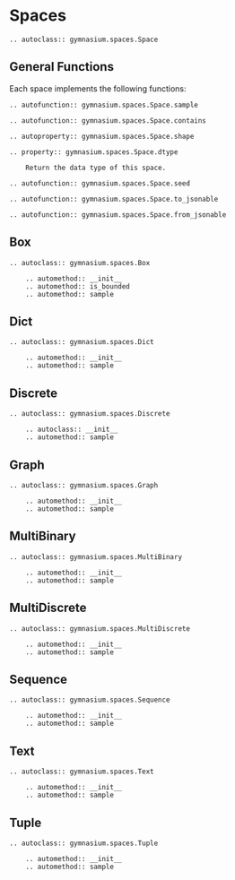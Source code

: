 # Spaces

```{eval-rst}
.. autoclass:: gymnasium.spaces.Space
```

## General Functions

Each space implements the following functions:

```{eval-rst}
.. autofunction:: gymnasium.spaces.Space.sample

.. autofunction:: gymnasium.spaces.Space.contains

.. autoproperty:: gymnasium.spaces.Space.shape

.. property:: gymnasium.spaces.Space.dtype

    Return the data type of this space.

.. autofunction:: gymnasium.spaces.Space.seed

.. autofunction:: gymnasium.spaces.Space.to_jsonable

.. autofunction:: gymnasium.spaces.Space.from_jsonable
``` 

## Box

```{eval-rst}
.. autoclass:: gymnasium.spaces.Box

    .. automethod:: __init__
    .. automethod:: is_bounded
    .. automethod:: sample
``` 

## Dict

```{eval-rst}
.. autoclass:: gymnasium.spaces.Dict

    .. automethod:: __init__
    .. automethod:: sample
``` 

## Discrete

```{eval-rst}
.. autoclass:: gymnasium.spaces.Discrete
 
    .. autoclass:: __init__
    .. automethod:: sample
``` 

## Graph

```{eval-rst}
.. autoclass:: gymnasium.spaces.Graph

    .. automethod:: __init__
    .. automethod:: sample
```

## MultiBinary

```{eval-rst}
.. autoclass:: gymnasium.spaces.MultiBinary

    .. automethod:: __init__
    .. automethod:: sample
``` 

## MultiDiscrete

```{eval-rst}
.. autoclass:: gymnasium.spaces.MultiDiscrete

    .. automethod:: __init__
    .. automethod:: sample
``` 

## Sequence

```{eval-rst}
.. autoclass:: gymnasium.spaces.Sequence

    .. automethod:: __init__
    .. automethod:: sample
``` 

## Text

```{eval-rst}
.. autoclass:: gymnasium.spaces.Text

    .. automethod:: __init__
    .. automethod:: sample
``` 

## Tuple

```{eval-rst}
.. autoclass:: gymnasium.spaces.Tuple

    .. automethod:: __init__
    .. automethod:: sample
``` 
